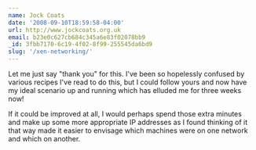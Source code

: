 ```yaml
---
name: Jock Coats
date: '2008-09-10T18:59:58-04:00'
url: http://www.jockcoats.org.uk
email: b23e0c627cb684c345a6e83f02078bb9
_id: 3fbb7170-6c19-4f02-8f99-255545da6bd9
slug: '/xen-networking/'
---
```


Let me just say "thank you" for this. I've been so hopelessly confused by
various recipes I've read to do this, but I could follow yours and now have my
ideal scenario up and running which has elluded me for three weeks now!

If it could be improved at all, I would perhaps spend those extra minutes and
make up some more appropriate IP addresses as I found thinking of it that way
made it easier to envisage which machines were on one network and which on
another.
